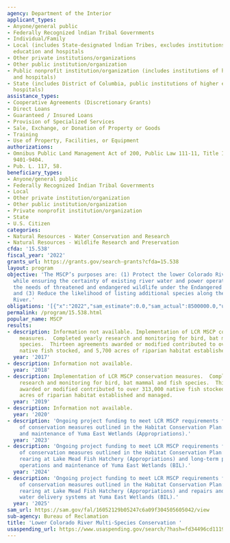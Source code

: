 ```yaml
---
agency: Department of the Interior
applicant_types:
- Anyone/general public
- Federally Recognized lndian Tribal Governments
- Individual/Family
- Local (includes State-designated lndian Tribes, excludes institutions of higher
  education and hospitals
- Other private institutions/organizations
- Other public institution/organization
- Public nonprofit institution/organization (includes institutions of higher education
  and hospitals)
- State (includes District of Columbia, public institutions of higher education and
  hospitals)
assistance_types:
- Cooperative Agreements (Discretionary Grants)
- Direct Loans
- Guaranteed / Insured Loans
- Provision of Specialized Services
- Sale, Exchange, or Donation of Property or Goods
- Training
- Use of Property, Facilities, or Equipment
authorizations:
- Omnibus Public Land Management Act of 200, Public Law 111-11, Title IX, Section
  9401-9404.
- Pub. L. 117, 58.
beneficiary_types:
- Anyone/general public
- Federally Recognized Indian Tribal Governments
- Local
- Other private institution/organization
- Other public institution/organization
- Private nonprofit institution/organization
- State
- U.S. Citizen
categories:
- Natural Resources - Water Conservation and Research
- Natural Resources - Wildlife Research and Preservation
cfda: '15.538'
fiscal_year: '2022'
grants_url: https://grants.gov/search-grants?cfda=15.538
layout: program
objective: 'The MSCP’s purposes are: (1) Protect the lower Colorado River environment
  while ensuring the certainty of existing river water and power operations, (2) Address
  the needs of threatened and endangered wildlife under the Endangered Species Act,
  and (3) Reduce the likelihood of listing additional species along the lower Colorado
  River.'
obligations: '[{"x":"2022","sam_estimate":0.0,"sam_actual":8500000.0,"usa_spending_actual":0.0},{"x":"2023","sam_estimate":0.0,"sam_actual":99766.0,"usa_spending_actual":0.0},{"x":"2024","sam_estimate":303000.0,"sam_actual":0.0,"usa_spending_actual":0.0}]'
permalink: /program/15.538.html
popular_name: MSCP
results:
- description: Information not available. Implementation of LCR MSCP conservation
    measures.  Completed yearly research and monitoring for bird, bat mammal and fish
    species.  Thirteen agreements awarded or modified contributed to over 280,000
    native fish stocked, and 5,700 acres of riparian habitat established and managed.
  year: '2017'
- description: Information not available.
  year: '2018'
- description: Implementation of LCR MSCP conservation measures.  Completed yearly
    research and monitoring for bird, bat mammal and fish species.  Thirteen agreements
    awarded or modified contributed to over 313,000 native fish stocked and 6,500
    acres of riparian habitat established and managed.
  year: '2019'
- description: Information not available.
  year: '2020'
- description: 'Ongoing project funding to meet LCR MSCP requirements for implementation
    of conservation measures outlined in the Habitat Conservation Plan: Operation
    and maintenance of Yuma East Wetlands (Appropriations).'
  year: '2023'
- description: 'Ongoing project funding to meet LCR MSCP requirements for implementation
    of conservation measures outlined in the Habitat Conservation Plan: Native fish
    rearing at Lake Mead Fish Hatchery (Appropriations) and long-term planning for
    operations and maintenance of Yuma East Wetlands (BIL).'
  year: '2024'
- description: 'Ongoing project funding to meet LCR MSCP requirements for implementation
    of conservation measures outlined in the Habitat Conservation Plan: Native fish
    rearing at Lake Mead Fish Hatchery (Appropriations) and repairs and upgrades to
    water delivery systems at Yuma East Wetlands (BIL).'
  year: '2025'
sam_url: https://sam.gov/fal/16052129b05247c6a09f304505605042/view
sub-agency: Bureau of Reclamation
title: 'Lower Colorado River Multi-Species Conservation '
usaspending_url: https://www.usaspending.gov/search/?hash=fd34496cd11196cc55fd94e479f4be16
---
```

